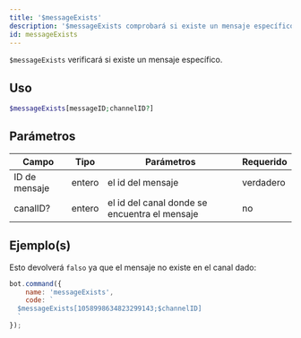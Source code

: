 ```yaml
---
title: '$messageExists'
description: '$messageExists comprobará si existe un mensaje específico.'
id: messageExists
---
```


`$messageExists` verificará si existe un mensaje específico.

## Uso

```php
$messageExists[messageID;channelID?]
```

## Parámetros

| Campo         | Tipo   | Parámetros                                    | Requerido |
| ------------- | ------ | --------------------------------------------- | --------- |
| ID de mensaje | entero | el id del mensaje                             | verdadero |
| canalID?      | entero | el id del canal donde se encuentra el mensaje | no        |

## Ejemplo(s)

Esto devolverá `falso` ya que el mensaje no existe en el canal dado:

```javascript
bot.command({
    name: 'messageExists',
    code: `
  $messageExists[1058998634823299143;$channelID]
  `
});
```
